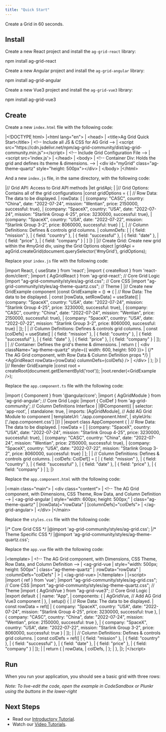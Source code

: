 ```yaml
--- 
title: "Quick Start" 
---
```


Create a Grid in 60 seconds.

<framework-specific-section frameworks="react,angular,vue">

## Install

</framework-specific-section>

<framework-specific-section frameworks="react">

<!-- Install-->

Create a new React project and install the `ag-grid-react` library:

<snippet transform={false} language="bash">
npm install ag-grid-react
</snippet>

</framework-specific-section>

<framework-specific-section frameworks="angular">

<!-- Install-->

Create a new Angular project and install the `ag-grid-angular` library:

<snippet transform={false} language="bash">
npm install ag-grid-angular
</snippet>

</framework-specific-section>

<framework-specific-section frameworks="vue">

<!-- Install-->

Create a new Vue3 project and install the `ag-grid-vue3` library:

<snippet transform={false} language="bash">
npm install ag-grid-vue3
</snippet>

</framework-specific-section>

## Create

<framework-specific-section frameworks="javascript">

<!-- Create-->

Create a new `index.html` file with the following code:

<snippet transform={false} language="html">
|&lt;!DOCTYPE html>
|&lt;html lang="en">
|  &lt;head>
|    &lt;title>Ag Grid Quick Start&lt;/title>
|    &lt;!-- Include all JS & CSS for AG Grid -->
|    &lt;script src="https://cdn.jsdelivr.net/npm/ag-grid-community/dist/ag-grid-community.min.js">&lt;/script>
|    &lt;!-- Include Grid Configuration File -->
|    &lt;script src='index.js'></script>
|  &lt;/head>
|  &lt;body>
|    &lt;!-- Container Div: Holds the grid and defines its theme & dimensions. -->
|    &lt;div id="myGrid" class="ag-theme-quartz" style="height: 500px">&lt;/div>
|  &lt;/body>
|&lt;/html>
</snippet>

And a new `index.js` file, in the same directory, with the following code:

<snippet transform={false} language="jsx">
|// Grid API: Access to Grid API methods
|let gridApi;
|
|// Grid Options: Contains all of the grid configurations
|const gridOptions = {
|    // Row Data: The data to be displayed.
|    rowData: [        
|      {company: "CASC", country: "China", date: "2022-07-24", mission: "Wentian", price: 2150000, successful: true},
|      {company: "SpaceX", country: "USA", date: "2022-07-24", mission: "Starlink Group 4-25", price: 3230000, successful: true},
|      {company: "SpaceX", country: "USA", date: "2022-07-22", mission: "Starlink Group 3-2", price: 8060000, successful: true}
|    ],
|    // Column Definitions: Defines & controls grid columns.
|    columnDefs: [
|      { field: "mission" },
|      { field: "country" },
|      { field: "successful" },
|      { field: "date" },
|      { field: "price" },
|      { field: "company" }
|    ]
|}
|
|// Create Grid: Create new grid within the #myGrid div, using the Grid Options object
|gridApi = agGrid.createGrid(document.querySelector('#myGrid'), gridOptions);
</snippet>

</framework-specific-section>

<framework-specific-section frameworks="react">

<!-- Create-->

Replace your `index.js` file with the following code:

<snippet transform={false} language="jsx">
|import React, { useState } from 'react';
|import { createRoot } from 'react-dom/client';
|import { AgGridReact } from 'ag-grid-react'; // Core Grid Logic
|import "ag-grid-community/styles/ag-grid.css"; // Core CSS
|import "ag-grid-community/styles/ag-theme-quartz.css"; // Theme
|
|// Create new GridExample component
|const GridExample = () => {
|  // Row Data: The data to be displayed.
|  const [rowData, setRowData] = useState([
|    {company: "SpaceX", country: "USA", date: "2022-07-24", mission: "Starlink Group 4-25", price: 3230000, successful: true},
|    {company: "CASC", country: "China", date: "2022-07-24", mission: "Wentian", price: 2150000, successful: true},
|    {company: "SpaceX", country: "USA", date: "2022-07-22", mission: "Starlink Group 3-2", price: 8060000, successful: true}
|  ]);
|  
|  // Column Definitions: Defines & controls grid columns.
|  const [colDefs] = useState([
|    { field: "mission" },
|    { field: "country" },
|    { field: "successful" },
|    { field: "date" },
|    { field: "price" },
|    { field: "company" }
|  ]);
|
|  // Container: Defines the grid's theme & dimensions.
|  return (
|    &lt;div className="ag-theme-quartz" style={{ width: 600, height: 500 }}>
|      {/* The AG Grid component, with Row Data & Column Definition props */}
|      &lt;AgGridReact rowData={rowData} columnDefs={colDefs} />
|    &lt;/div>
|  );
|}
|
|// Render GridExample
|const root = createRoot(document.getElementById('root'));
|root.render(&lt;GridExample />);
</snippet>

</framework-specific-section>

<framework-specific-section frameworks="angular">

<!-- Create-->

Replace the `app.component.ts` file with the following code:

<snippet transform={false} language="jsx">
|import { Component } from '@angular/core';
|import { AgGridModule } from 'ag-grid-angular'; // Core Grid Logic
|import { ColDef } from 'ag-grid-community'; // Column Definitions Interface
|
|@Component({
|  selector: 'app-root',
|  standalone: true,
|  imports: [AgGridModule], // Add AG Grid Module to component
|  templateUrl: './app.component.html',
|  styleUrls: ['./app.component.css']
|})
|
|export class AppComponent {
|  // Row Data: The data to be displayed.
|  rowData = [
|    {company: "SpaceX", country: "USA", date: "2022-07-24", mission: "Starlink Group 4-25", price: 3230000, successful: true},
|    {company: "CASC", country: "China", date: "2022-07-24", mission: "Wentian", price: 2150000, successful: true},
|    {company: "SpaceX", country: "USA", date: "2022-07-22", mission: "Starlink Group 3-2", price: 8060000, successful: true}
|  ];
|
|  // Column Definitions: Defines & controls grid columns.
|  colDefs: ColDef[] = [
|    { field: "mission" },
|    { field: "country" },
|    { field: "successful" },
|    { field: "date" },
|    { field: "price" },
|    { field: "company" }
|  ];
|}
</snippet>

Replace the `app.component.html` with the following code:

<snippet transform={false} language="html">
|&lt;main class="main">
|  &lt;div class="content">
|    &lt;!-- The AG Grid component, with Dimensions, CSS Theme, Row Data, and Column Definition -->
|    &lt;ag-grid-angular
|      style="width: 600px; height: 500px;"
|      class="ag-theme-quartz"
|      [rowData]="rowData"
|      [columnDefs]="colDefs">
|    &lt;/ag-grid-angular>
|  &lt;/div>
|&lt;/main>
</snippet>

Replace the `styles.css` file with the following code:

<snippet transform={false} language="css">
|/* Core Grid CSS */
|@import 'ag-grid-community/styles/ag-grid.css';
|/* Theme Specific CSS */
|@import 'ag-grid-community/styles/ag-theme-quartz.css';
</snippet>

</framework-specific-section>

<framework-specific-section frameworks="vue">

<!-- Create-->

Replace the `app.vue` file with the following code:

<snippet transform={false} language="html">
|&lt;template>
|  &lt;!-- The AG Grid component, with Dimensions, CSS Theme, Row Data, and Column Definition -->
|  &lt;ag-grid-vue
|    style="width: 500px; height: 500px"
|    class="ag-theme-quartz"
|    :rowData="rowData"
|    :columnDefs="colDefs"
|  >
|  &lt;/ag-grid-vue>
|&lt;/template>
|
|&lt;script>
|import { ref } from 'vue';
|import "ag-grid-community/styles/ag-grid.css"; // Core CSS
|import "ag-grid-community/styles/ag-theme-quartz.css"; // Theme
|import { AgGridVue } from "ag-grid-vue3"; // Core Grid Logic
|
|export default {
|  name: "App",
|  components: {
|    AgGridVue, // Add AG Grid Vue3 component
|  },
|  setup() {
|    // Row Data: The data to be displayed.
|    const rowData = ref([
|      { company: "SpaceX", country: "USA", date: "2022-07-24", mission: "Starlink Group 4-25", price: 3230000, successful: true },
|      { company: "CASC", country: "China", date: "2022-07-24", mission: "Wentian", price: 2150000, successful: true },
|      { company: "SpaceX", country: "USA", date: "2022-07-22", mission: "Starlink Group 3-2", price: 8060000, successful: true }
|    ]);
|
|    // Column Definitions: Defines & controls grid columns.
|    const colDefs = ref([
|      { field: "mission" },
|      { field: "country" },
|      { field: "successful" },
|      { field: "date" },
|      { field: "price" },
|      { field: "company" }
|    ]);
|
|    return {
|      rowData,
|      colDefs,
|    };
|  },
|};
|&lt;/script>
</snippet>

</framework-specific-section>

## Run

When you run your application, you should see a basic grid with three rows:

<grid-example title='Quick Start Example' name='quick-start-example' type='mixed' options='{ "exampleHeight": 201 }'></grid-example>

_Note: To live-edit the code, open the example in CodeSandbox or Plunkr using the buttons in the lower-right_

## Next Steps

- Read our [Introductory Tutorial](/deep-dive/).
- Watch our <a href="https://www.youtube.com/watch?v=&list=PLsZlhayVgqNwHNHeqpCkSgdRV08xrKtzW" target="_blank">Video Tutorials</a>.

